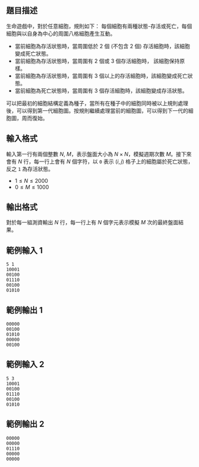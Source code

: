 ## 題目描述 ##

生命遊戲中，對於任意細胞，規則如下：
每個細胞有兩種狀態-存活或死亡，每個細胞與以自身為中心的周圍八格細胞產生互動。

* 當前細胞為存活狀態時，當周圍低於 2 個 (不包含 2 個) 存活細胞時，該細胞變成死亡狀態。
* 當前細胞為存活狀態時，當周圍有 2 個或 3 個存活細胞時， 該細胞保持原樣。
* 當前細胞為存活狀態時，當周圍有 3 個以上的存活細胞時，該細胞變成死亡狀態。
* 當前細胞為死亡狀態時，當周圍有 3 個存活細胞時，該細胞變成存活狀態。

可以把最初的細胞結構定義為種子，當所有在種子中的細胞同時被以上規則處理後，可以得到第一代細胞圖。按規則繼續處理當前的細胞圖，可以得到下一代的細胞圖，周而復始。

## 輸入格式 ##

輸入第一行有兩個整數 $N$, $M$，表示盤面大小為 $N \times N$，模擬週期次數 $M$。接下來會有 $N$ 行，每一行上會有 $N$ 個字符，以 `0` 表示 $(i, j)$ 格子上的細胞屬於死亡狀態，反之 `1` 為存活狀態。

* $1 \le N \le 2000$
* $0 \le M \le 1000$

## 輸出格式 ##

對於每一組測資輸出 $N$ 行，每一行上有 $N$ 個字元表示模擬 $M$ 次的最終盤面結果。

## 範例輸入 1 ##

```
5 1
10001
00100
01110
00100
01010
```

## 範例輸出 1 ##

```
00000
00100
01010
00000
00100
```

## 範例輸入 2 ##

```
5 3
10001
00100
01110
00100
01010
```

## 範例輸出 2 ##

```
00000
00000
01110
00000
00000
```